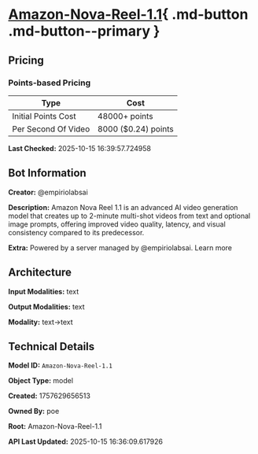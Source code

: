 # [Amazon-Nova-Reel-1.1](https://poe.com/Amazon-Nova-Reel-1.1){ .md-button .md-button--primary }

## Pricing

### Points-based Pricing

| Type | Cost |
|------|------|
| Initial Points Cost | 48000+ points |
| Per Second Of Video | 8000 ($0.24) points |

**Last Checked:** 2025-10-15 16:39:57.724958


## Bot Information

**Creator:** @empiriolabsai

**Description:** Amazon Nova Reel 1.1 is an advanced AI video generation model that creates up to 2-minute multi-shot videos from text and optional image prompts, offering improved video quality, latency, and visual consistency compared to its predecessor.

**Extra:** Powered by a server managed by @empiriolabsai. Learn more


## Architecture

**Input Modalities:** text

**Output Modalities:** text

**Modality:** text->text


## Technical Details

**Model ID:** `Amazon-Nova-Reel-1.1`

**Object Type:** model

**Created:** 1757629656513

**Owned By:** poe

**Root:** Amazon-Nova-Reel-1.1

**API Last Updated:** 2025-10-15 16:36:09.617926
